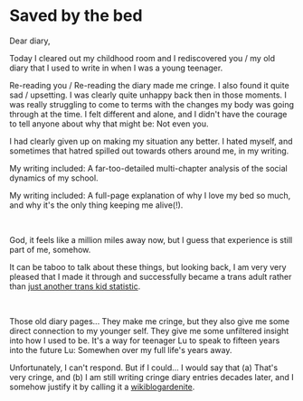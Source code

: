 # Saved by the bed

Dear diary,

Today I cleared out my childhood room and I rediscovered you / my old diary that I used to write in when I was a young teenager. 

Re-reading you / Re-reading the diary made me cringe. I also found it quite sad / upsetting. I was clearly quite unhappy back then in those moments. I was really struggling to come to terms with the changes my body was going through at the time. I felt different and alone, and I didn't have the courage to tell anyone about why that might be: Not even you.

I had clearly given up on making my situation any better. I hated myself, and sometimes that hatred spilled out towards others around me, in my writing.

My writing included: A far-too-detailed multi-chapter analysis of the social dynamics of my school.

My writing included: A full-page explanation of why I love my bed so much, and why it's the only thing keeping me alive(!).

<br>

God, it feels like a million miles away now, but I guess that experience is still part of me, somehow. 

It can be taboo to talk about these things, but looking back, I am very very pleased that I made it through and successfully became a trans adult rather than [just another trans kid statistic](https://www.thetrevorproject.org/blog/anti-transgender-laws-cause-up-to-72-increase-in-suicide-attempts-among-transgender-and-nonbinary-youth-study-shows/).

<br>

Those old diary pages... They make me cringe, but they also give me some direct connection to my younger self. They give me some unfiltered insight into how I used to be. It's a way for teenager Lu to speak to fifteen years into the future Lu: Somewhen over my full life's years away.

Unfortunately, I can't respond. But if I could... I would say that (a) That's very cringe, and (b) I am still writing cringe diary entries decades later, and I somehow justify it by calling it a [wikiblogardenite](/wikiblogardenite).

